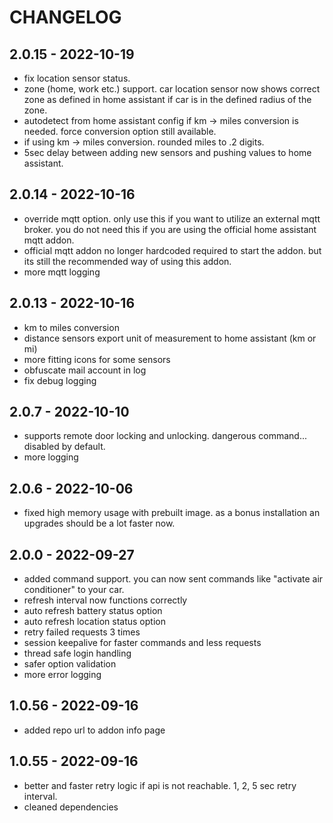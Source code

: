 # CHANGELOG

## 2.0.15 - 2022-10-19
- fix location sensor status.
- zone (home, work etc.) support. car location sensor now shows correct zone as defined in home assistant if car is in the defined radius of the zone. 
- autodetect from home assistant config if km -> miles conversion is needed. force conversion option still available.
- if using km -> miles conversion. rounded miles to .2 digits.
- 5sec delay between adding new sensors and pushing values to home assistant.

## 2.0.14 - 2022-10-16
- override mqtt option. only use this if you want to utilize an external mqtt broker.
  you do not need this if you are using the official home assistant mqtt addon.
- official mqtt addon no longer hardcoded required to start the addon. but its still the recommended way of using this addon.
- more mqtt logging

## 2.0.13 - 2022-10-16
- km to miles conversion
- distance sensors export unit of measurement to home assistant (km or mi)
- more fitting icons for some sensors
- obfuscate mail account in log
- fix debug logging

## 2.0.7 - 2022-10-10
- supports remote door locking and unlocking. dangerous command... disabled by default.
- more logging

## 2.0.6 - 2022-10-06
- fixed high memory usage with prebuilt image. as a bonus installation an upgrades should be a lot faster now.

## 2.0.0 - 2022-09-27
- added command support. you can now sent commands like "activate air conditioner" to your car.
- refresh interval now functions correctly
- auto refresh battery status option
- auto refresh location status option
- retry failed requests 3 times
- session keepalive for faster commands and less requests
- thread safe login handling
- safer option validation
- more error logging

## 1.0.56 - 2022-09-16
- added repo url to addon info page

## 1.0.55 - 2022-09-16
- better and faster retry logic if api is not reachable. 1, 2, 5 sec retry interval.
- cleaned dependencies

